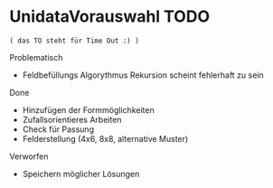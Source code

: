 # UnidataVorauswahl TODO
	( das TO steht für Time Out :) )
	
Problematisch
* Feldbefüllungs Algorythmus Rekursion scheint fehlerhaft zu sein

Done
* Hinzufügen der Formmöglichkeiten 
* Zufallsorientieres Arbeiten
* Check für Passung 
* Felderstellung (4x6, 8x8, alternative Muster)

Verworfen
* Speichern möglicher Lösungen